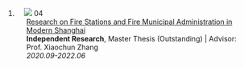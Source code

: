 
<div class="publications">
<ol class="bibliography">



<li>
<div class="pub-row">

  <div class="col-sm-3 abbr" style="position: relative;padding-right: 15px;padding-left: 15px;">
    <img src="assets/img/nips2023.png" class="teaser img-fluid z-depth-1">
    <abbr class="badge">04</abbr>
  </div>

  <div class="col-sm-9" style="position: relative;padding-right: 15px;padding-left: 20px;">
    <div class="title"><a href="https://doi.org/10.3390/land12071339">Research on Fire Stations and Fire Municipal Administration in Modern Shanghai</a></div>
    <div class="author"><strong>Independent Research</strong>, Master Thesis (Outstanding) | Advisor: Prof. Xiaochun Zhang</div>
    <div class="periodical"><em>2020.09-2022.06</em></div>
  </div>
</div>
</li>  

</ol>
</div>
